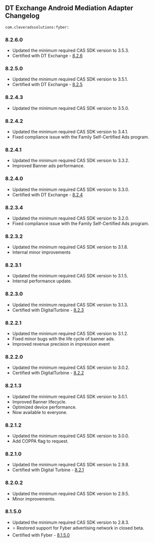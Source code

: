 ## DT Exchange Android Mediation Adapter Changelog
`com.cleveradssolutions:fyber:`

### 8.2.6.0
- Updated the minimum required CAS SDK version to 3.5.3.
- Certified with DT Exchange - [8.2.6](https://developer.digitalturbine.com/hc/en-us/articles/360010834177-DT-Exchange-Android-Changelog)

### 8.2.5.0
- Updated the minimum required CAS SDK version to 3.5.1.
- Certified with DT Exchange - [8.2.5](https://developer.digitalturbine.com/hc/en-us/articles/360010834177-DT-Exchange-Android-Changelog)

### 8.2.4.3
- Updated the minimum required CAS SDK version to 3.5.0.

### 8.2.4.2
- Updated the minimum required CAS SDK version to 3.4.1.
- Fixed compliance issue with the Family Self-Certified Ads program.

### 8.2.4.1
- Updated the minimum required CAS SDK version to 3.3.2.
- Improved Banner ads performance.

### 8.2.4.0
- Updated the minimum required CAS SDK version to 3.3.0.
- Certified with DT Exchange - [8.2.4](https://developer.digitalturbine.com/hc/en-us/articles/360010834177-DT-Exchange-Android-Changelog)

### 8.2.3.4
- Updated the minimum required CAS SDK version to 3.2.0.
- Fixed compliance issue with the Family Self-Certified Ads program.

### 8.2.3.2
- Updated the minimum required CAS SDK version to 3.1.8.
- Internal minor improvements

### 8.2.3.1
- Updated the minimum required CAS SDK version to 3.1.5.
- Internal performance update.

### 8.2.3.0
- Updated the minimum required CAS SDK version to 3.1.3.
- Certified with DigitalTurbine - [8.2.3](https://developer.digitalturbine.com/hc/en-us/articles/360010834177-DT-Exchange-Android-Changelog)

### 8.2.2.1
- Updated the minimum required CAS SDK version to 3.1.2.
- Fixed minor bugs with the life cycle of banner ads.
- Improved revenue precision in impression event

### 8.2.2.0
- Updated the minimum required CAS SDK version to 3.0.2.
- Certified with DigitalTurbine - [8.2.2](https://developer.digitalturbine.com/hc/en-us/articles/360010834177-DT-Exchange-Android-Changelog)

### 8.2.1.3
- Updated the minimum required CAS SDK version to 3.0.1.
- Improved Banner lifecycle.
- Optimized device performance.
- Now available to everyone.

### 8.2.1.2
- Updated the minimum required CAS SDK version to 3.0.0.
- Add COPPA flag to request.

### 8.2.1.0
- Updated the minimum required CAS SDK version to 2.9.8.
- Certified with Digital Turbine - [8.2.1](https://developer.fyber.com/hc/en-us/articles/360010834177-Marketplace-Android-Changelog)

### 8.2.0.2
- Updated the minimum required CAS SDK version to 2.9.5.
- Minor improvements.

### 8.1.5.0
- Updated the minimum required CAS SDK version to 2.8.3.
- ⭐ Restored support for Fyber advertising network in closed beta.
- Certified with Fyber - [8.1.5.0](https://developer.fyber.com/hc/en-us/articles/360010922578-Marketplace-iOS-Changelog)